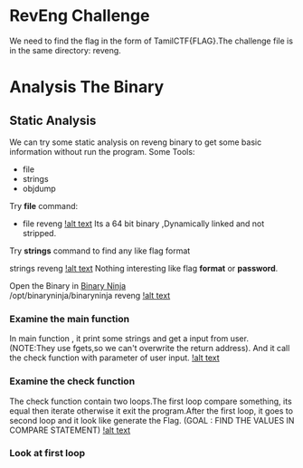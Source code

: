 # RevEng Challenge
We need to find the flag in the form of TamilCTF{FLAG}.The challenge file is in the same directory: reveng. 

# Analysis The Binary
## Static Analysis
We can try some static analysis on reveng binary to get some basic information without run the program.
Some Tools:
- file
- strings
- objdump

Try **file** command:
 - file reveng
[!alt text](https://github.com/Cyber-Hackz/tamilctf2021-writeups/tree/main/RevEng/img/file.png)
Its a 64 bit binary ,Dynamically linked and not stripped.

Try **strings** command to find any like flag format

strings reveng
[!alt text](https://github.com/Cyber-Hackz/tamilctf2021-writeups/tree/main/RevEng/img/strings.png)
Nothing interesting like flag **format** or **password**.

Open the Binary in [Binary Ninja](https://binary.ninja/demo/) 	
/opt/binaryninja/binaryninja reveng
[!alt text](https://github.com/Cyber-Hackz/tamilctf2021-writeups/tree/main/RevEng/img/binaryopen.png)

### Examine the main function

In main function , it print some strings and get a input from user. (NOTE:They use fgets,so we can't overwrite the return address).
And it call the check function with parameter of user input.
[!alt text](https://github.com/Cyber-Hackz/tamilctf2021-writeups/tree/main/RevEng/img/main.png)
### Examine the check function	

The check function contain two loops.The first loop compare something, its equal then iterate otherwise it exit the program.After the first loop, it goes to second loop and it look like generate the Flag.
(GOAL : FIND THE VALUES IN COMPARE STATEMENT)
[!alt text](https://github.com/Cyber-Hackz/tamilctf2021-writeups/tree/main/RevEng/img/check.png)
### Look at first loop

	
	

	

 
